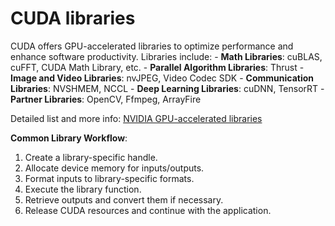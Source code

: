 
# CUDA libraries 

CUDA offers GPU-accelerated libraries to optimize performance and enhance software productivity.
Libraries include:
        - **Math Libraries**: cuBLAS, cuFFT, CUDA Math Library, etc.
        - **Parallel Algorithm Libraries**: Thrust
        - **Image and Video Libraries**: nvJPEG, Video Codec SDK
        - **Communication Libraries**: NVSHMEM, NCCL
        - **Deep Learning Libraries**: cuDNN, TensorRT
        - **Partner Libraries**: OpenCV, Ffmpeg, ArrayFire


Detailed list and more info: [NVIDIA GPU-accelerated libraries](https://developer.nvidia.com/gpu-accelerated-libraries)

**Common Library Workflow**:

1. Create a library-specific handle.
2. Allocate device memory for inputs/outputs.
3. Format inputs to library-specific formats.
4. Execute the library function.
5. Retrieve outputs and convert them if necessary.
6. Release CUDA resources and continue with the application.


